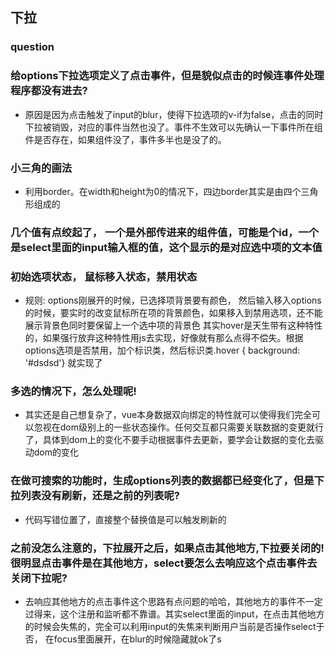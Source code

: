 ## 下拉
### question
### 给options下拉选项定义了点击事件，但是貌似点击的时候连事件处理程序都没有进去?
* 原因是因为点击触发了input的blur，使得下拉选项的v-if为false，点击的同时下拉被销毁，对应的事件当然也没了。事件不生效可以先确认一下事件所在组件是否存在，如果组件没了，事件多半也是没了的。
### 小三角的画法
* 利用border。在width和height为0的情况下，四边border其实是由四个三角形组成的
### 几个值有点绞起了， 一个是外部传进来的组件值，可能是个id，一个是select里面的input输入框的值，这个显示的是对应选中项的文本值
### 初始选项状态， 鼠标移入状态，禁用状态
* 规则: options刚展开的时候，已选择项背景要有颜色， 然后输入移入options的时候，要实时的改变鼠标所在项的背景颜色，如果移入到禁用选项，还不能展示背景色同时要保留上一个选中项的背景色
其实hover是天生带有这种特性的，如果强行放弃这种特性用js去实现，好像就有那么点得不偿失。根据options选项是否禁用，加个标识类，然后标识类.hover { background: '#dsdsd'} 就实现了
### 多选的情况下，怎么处理呢!
* 其实还是自己想复杂了，vue本身数据双向绑定的特性就可以使得我们完全可以忽视在dom级别上的一些状态操作。任何交互都只需要关联数据的变更就行了，具体到dom上的变化不要手动根据事件去更新，要学会让数据的变化去驱动dom的变化
### 在做可搜索的功能时，生成options列表的数据都已经变化了，但是下拉列表没有刷新，还是之前的列表呢?
* 代码写错位置了，直接整个替换值是可以触发刷新的
### 之前没怎么注意的，下拉展开之后，如果点击其他地方,下拉要关闭的! 很明显点击事件是在其他地方，select要怎么去响应这个点击事件去关闭下拉呢?
* 去响应其他地方的点击事件这个思路有点问题的哈哈，其他地方的事件不一定过得来，这个注册和监听都不靠谱。其实select里面的input，在点击其他地方的时候会失焦的，完全可以利用input的失焦来判断用户当前是否操作select于否，
在focus里面展开，在blur的时候隐藏就ok了s